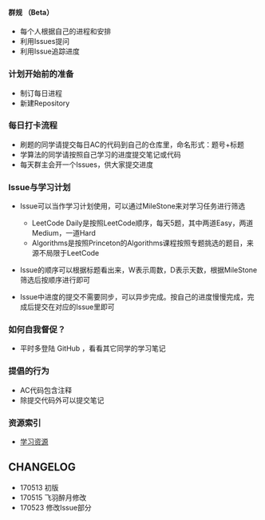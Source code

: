 #### 群规 （Beta）

- 每个人根据自己的进程和安排
- 利用Issues提问
- 利用Issue追踪进度

### 计划开始前的准备

- 制订每日进程
- 新建Repository

### 每日打卡流程

- 刷题的同学请提交每日AC的代码到自己的仓库里，命名形式：题号+标题
- 学算法的同学请按照自己学习的进度提交笔记或代码
- 每天群主会开一个Issues，供大家提交进度

### Issue与学习计划

- Issue可以当作学习计划使用，可以通过MileStone来对学习任务进行筛选

  - LeetCode Daily是按照LeetCode顺序，每天5题，其中两道Easy，两道Medium，一道Hard
  - Algorithms是按照Princeton的Algorithms课程按照专题挑选的题目，来源不局限于LeetCode

- Issue的顺序可以根据标题看出来，W表示周数，D表示天数，根据MileStone筛选后按顺序进行即可

- Issue中进度的提交不需要同步，可以异步完成。按自己的进度慢慢完成，完成后提交在对应的Issue里即可



### 如何自我督促？

- 平时多登陆 GitHub ，看看其它同学的学习笔记

### 提倡的行为

- AC代码包含注释
- 除提交代码外可以提交笔记

### 资源索引

- [学习资源](https://github.com/rootshaw/Refactoryourself/blob/master/LearningResources.md)

## CHANGELOG

- 170513 初版
- 170515 飞羽醉月修改
- 170523 修改Issue部分
